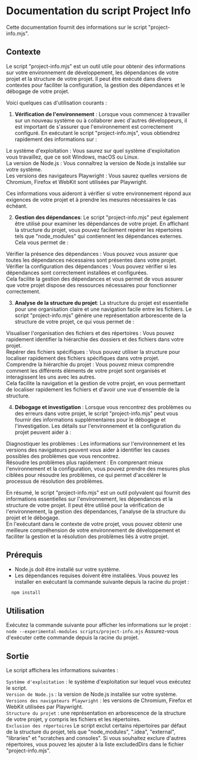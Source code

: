 # Documentation du script Project Info

Cette documentation fournit des informations sur le script "project-info.mjs".

## Contexte
Le script "project-info.mjs" est un outil utile pour obtenir des informations sur votre environnement de développement, 
les dépendances de votre projet et la structure de votre projet. 
Il peut être exécuté dans divers contextes pour faciliter la configuration, la gestion des dépendances 
et le débogage de votre projet. </br>

Voici quelques cas d'utilisation courants :

1. **Vérification de l'environnement** :
Lorsque vous commencez à travailler sur un nouveau système ou à collaborer avec d'autres développeurs, 
il est important de s'assurer que l'environnement est correctement configuré. 
En exécutant le script "project-info.mjs", vous obtiendrez rapidement des informations sur :

Le système d'exploitation : Vous saurez sur quel système d'exploitation vous travaillez, que ce soit Windows, 
macOS ou Linux.</br>
La version de Node.js : Vous connaîtrez la version de Node.js installée sur votre système.</br>
Les versions des navigateurs Playwright : Vous saurez quelles versions de Chromium, Firefox et WebKit sont utilisées 
par Playwright.

Ces informations vous aideront à vérifier si votre environnement répond aux exigences de votre projet 
et à prendre les mesures nécessaires le cas échéant.

2.  **Gestion des dépendances**:
Le script "project-info.mjs" peut également être utilisé pour examiner les dépendances de votre projet. 
En affichant la structure du projet, vous pouvez facilement repérer les répertoires tels que "node_modules" 
qui contiennent les dépendances externes. Cela vous permet de :

Vérifier la présence des dépendances : Vous pouvez vous assurer que toutes les dépendances nécessaires sont présentes 
dans votre projet.</br>
Vérifier la configuration des dépendances : Vous pouvez vérifier si les dépendances sont correctement installées 
et configurées.</br>
Cela facilite la gestion des dépendances et vous permet de vous assurer que votre projet dispose des ressources 
nécessaires pour fonctionner correctement.

3. **Analyse de la structure du projet**:
La structure du projet est essentielle pour une organisation claire et une navigation facile entre les fichiers.
Le script "project-info.mjs" génère une représentation arborescente de la structure de votre projet, 
ce qui vous permet de :

Visualiser l'organisation des fichiers et des répertoires : Vous pouvez rapidement identifier la hiérarchie des 
dossiers et des fichiers dans votre projet.</br>
Repérer des fichiers spécifiques : Vous pouvez utiliser la structure pour localiser rapidement des fichiers 
spécifiques dans votre projet.</br>
Comprendre la hiérarchie du projet : Vous pouvez mieux comprendre comment les différents éléments de votre projet 
sont organisés et interagissent les uns avec les autres.</br>
Cela facilite la navigation et la gestion de votre projet, en vous permettant de localiser rapidement les fichiers 
et d'avoir une vue d'ensemble de la structure.

4. **Débogage et investigation** :
Lorsque vous rencontrez des problèmes ou des erreurs dans votre projet, le script "project-info.mjs" 
peut vous fournir des informations supplémentaires pour le débogage et l'investigation. 
Les détails sur l'environnement et la configuration du projet peuvent aider à :

Diagnostiquer les problèmes : Les informations sur l'environnement et les versions des navigateurs peuvent vous aider 
à identifier les causes possibles des problèmes que vous rencontrez.</br>
Résoudre les problèmes plus rapidement : En comprenant mieux l'environnement et la configuration, 
vous pouvez prendre des mesures plus ciblées pour résoudre les problèmes, ce qui permet d'accélérer le processus de 
résolution des problèmes.

En résumé, le script "project-info.mjs" est un outil polyvalent qui fournit des informations essentielles 
sur l'environnement, les dépendances et la structure de votre projet. 
Il peut être utilisé pour la vérification de l'environnement, la gestion des dépendances, 
l'analyse de la structure du projet et le débogage. </br>
En l'exécutant dans le contexte de votre projet, vous pouvez obtenir une meilleure compréhension de votre environnement 
de développement et faciliter la gestion et la résolution des problèmes liés à votre projet.

## Prérequis

- Node.js doit être installé sur votre système.
- Les dépendances requises doivent être installées. Vous pouvez les installer en exécutant la commande suivante 
depuis la racine du projet :

``` bash
  npm install
```

## Utilisation
Exécutez la commande suivante pour afficher les informations sur le projet :
```node --experimental-modules scripts/project-info.mjs```
Assurez-vous d'exécuter cette commande depuis la racine du projet.

## Sortie
Le script affichera les informations suivantes :

`Système d'exploitation` : le système d'exploitation sur lequel vous exécutez le script.</br>
`Version de Node.js` : la version de Node.js installée sur votre système.</br>
`Versions des navigateurs Playwright` : les versions de Chromium, Firefox et WebKit utilisées par Playwright.</br>
`Structure du projet` : une représentation en arborescence de la structure de votre projet, y compris les fichiers et 
les répertoires.</br>
`Exclusion des répertoires`
Le script exclut certains répertoires par défaut de la structure du projet, 
tels que "node_modules", ".idea", "external", "libraries" et "scratches and consoles". 
Si vous souhaitez exclure d'autres répertoires, vous pouvez les ajouter à la liste excludedDirs 
dans le fichier "project-info.mjs".